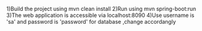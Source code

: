 1)Build the project using mvn clean install
2)Run using mvn spring-boot:run
3)The web application is accessible via localhost:8090
4)Use username is 'sa' and password is 'password' for database ,change accordangly
